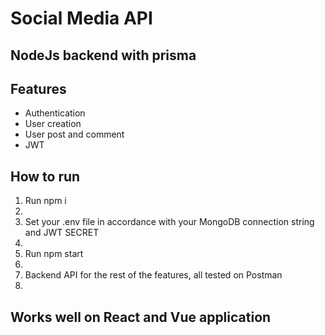 # Social Media API
## NodeJs backend with prisma

<h2>Features</h2>
  <ul>
    <li>Authentication</li>
    <li>User creation</li>
    <li>User post and comment</li>
    <li>JWT</li>
  </ul>

## How to run
<ol>
  <li>Run npm i<li>
  <li>Set your .env file in accordance with your MongoDB connection string and JWT SECRET<li>
  <li>Run npm start<li>
  <li>Backend API for the rest of the features, all tested on Postman<li>
</ol>

## Works well on React and Vue application
